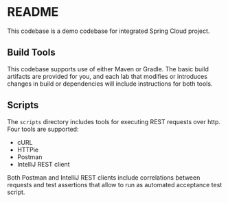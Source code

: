 # README

This codebase is a demo codebase for integrated Spring Cloud
project.

## Build Tools

This codebase supports use of either Maven or Gradle.
The basic build artifacts are provided for you,
and each lab that modifies or introduces changes in build or 
dependencies will include instructions for both tools.

## Scripts

The `scripts` directory includes tools for executing REST requests
over http.
Four tools are supported:

- cURL
- HTTPie
- Postman
- IntelliJ REST client

Both Postman and IntelliJ REST clients include correlations between
requests and test assertions that allow to run as automated acceptance
test script.
